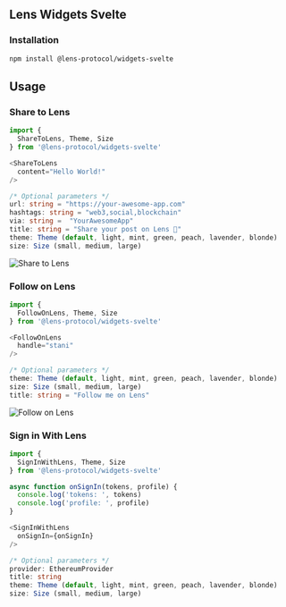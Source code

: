 ## Lens Widgets Svelte

### Installation

```sh
npm install @lens-protocol/widgets-svelte
```

## Usage

### Share to Lens

```typescript
import {
  ShareToLens, Theme, Size
} from '@lens-protocol/widgets-svelte'

<ShareToLens
  content="Hello World!"
/>

/* Optional parameters */
url: string = "https://your-awesome-app.com"
hashtags: string = "web3,social,blockchain"
via: string =  "YourAwesomeApp"
title: string = "Share your post on Lens 🌿"
theme: Theme (default, light, mint, green, peach, lavender, blonde)
size: Size (small, medium, large)
```

![Share to Lens](https://user-images.githubusercontent.com/1857282/216202985-490b7043-33de-4eaf-83e3-2d412c677974.jpg)

### Follow on Lens

```typescript
import {
  FollowOnLens, Theme, Size
} from '@lens-protocol/widgets-svelte'

<FollowOnLens
  handle="stani"
/>

/* Optional parameters */
theme: Theme (default, light, mint, green, peach, lavender, blonde)
size: Size (small, medium, large)
title: string = "Follow me on Lens"
```

![Follow on Lens](https://user-images.githubusercontent.com/1857282/216202951-d962aaa4-3aab-4d11-bab8-0e84ea743d65.jpg)

### Sign in With Lens

```typescript
import {
  SignInWithLens, Theme, Size
} from '@lens-protocol/widgets-svelte'

async function onSignIn(tokens, profile) {
  console.log('tokens: ', tokens)
  console.log('profile: ', profile)
}

<SignInWithLens
  onSignIn={onSignIn}
/>

/* Optional parameters */
provider: EthereumProvider
title: string
theme: Theme (default, light, mint, green, peach, lavender, blonde)
size: Size (small, medium, large)
```
